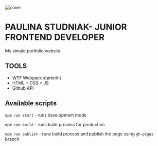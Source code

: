 ![cover](https://paulina-studniak.github.io/og-pf.png)

# PAULINA STUDNIAK- JUNIOR FRONTEND DEVELOPER  

My simple portfolio website.

## TOOLS

- WTF Webpack starterkit
- HTML + CSS + JS
- Github API


## Available scripts

`npm run start` - runs development mode

`npm run build` - runs build process for production

`npm run publish` - runs build process and publish the page using `gh-pages` branch

